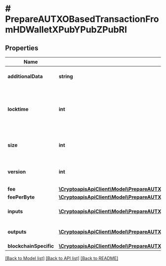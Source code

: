 # # PrepareAUTXOBasedTransactionFromHDWalletXPubYPubZPubRI

## Properties

Name | Type | Description | Notes
------------ | ------------- | ------------- | -------------
**additionalData** | **string** | Representation of the additional data |
**locktime** | **int** | Represents the time at which a particular transaction can be added to the blockchain. |
**size** | **int** | Represents the total size of this transaction. |
**version** | **int** | Representation of the transaction&#39;s version |
**fee** | [**\CryptoapisApiClient\Model\PrepareAUTXOBasedTransactionFromHDWalletXPubYPubZPubRIFee**](PrepareAUTXOBasedTransactionFromHDWalletXPubYPubZPubRIFee.md) |  |
**feePerByte** | [**\CryptoapisApiClient\Model\PrepareAUTXOBasedTransactionFromHDWalletXPubYPubZPubRIFeePerByte**](PrepareAUTXOBasedTransactionFromHDWalletXPubYPubZPubRIFeePerByte.md) |  |
**inputs** | [**\CryptoapisApiClient\Model\PrepareAUTXOBasedTransactionFromHDWalletXPubYPubZPubRIInputsInner[]**](PrepareAUTXOBasedTransactionFromHDWalletXPubYPubZPubRIInputsInner.md) | Represents the transaction inputs. |
**outputs** | [**\CryptoapisApiClient\Model\PrepareAUTXOBasedTransactionFromHDWalletXPubYPubZPubRIOutputsInner[]**](PrepareAUTXOBasedTransactionFromHDWalletXPubYPubZPubRIOutputsInner.md) | Represents the transaction outputs. |
**blockchainSpecific** | [**\CryptoapisApiClient\Model\PrepareAUTXOBasedTransactionFromHDWalletXPubYPubZPubRIBS**](PrepareAUTXOBasedTransactionFromHDWalletXPubYPubZPubRIBS.md) |  | [optional]

[[Back to Model list]](../../README.md#models) [[Back to API list]](../../README.md#endpoints) [[Back to README]](../../README.md)
